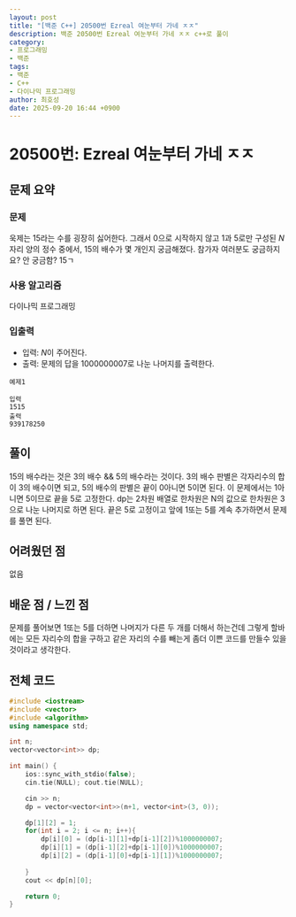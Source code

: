 ```yaml
---
layout: post
title: "[백준 C++] 20500번 Ezreal 여눈부터 가네 ㅈㅈ"
description: 백준 20500번 Ezreal 여눈부터 가네 ㅈㅈ c++로 풀이
category:
- 프로그래밍
- 백준
tags:
- 백준
- C++
- 다이나믹 프로그래밍
author: 최호성
date: 2025-09-20 16:44 +0900
---
```

# 20500번: Ezreal 여눈부터 가네 ㅈㅈ

## 문제 요약
### 문제
욱제는 15라는 수를 굉장히 싫어한다. 그래서 0으로 시작하지 않고 1과 5로만 구성된 $N$자리 양의 정수 중에서, 15의 배수가 몇 개인지 궁금해졌다.
참가자 여러분도 궁금하지요?
안 궁금함? 15ㄱ

### 사용 알고리즘
다이나믹 프로그래밍

### 입출력
- 입력: $N$이 주어진다.
- 출력: 문제의 답을 1000000007로 나눈 나머지를 출력한다.
```
예제1

입력
1515
출력
939178250
```
## 풀이
15의 배수라는 것은 3의 배수 && 5의 배수라는 것이다. 3의 배수 판별은 각자리수의 합이 3의 배수이면 되고, 5의 배수의 판별은 끝이 0아니면 5이면 된다. 이 문제에서는 1아니면 5이므로 끝을 5로 고정한다. dp는 2차원 배열로 한차원은 N의 값으로 한차원은 3으로 나눈 나머지로 하면 된다. 끝은 5로 고정이고 앞에 1또는 5를 계속 추가하면서 문제를 풀면 된다.

## 어려웠던 점
없음

## 배운 점 / 느낀 점
문제를 풀어보면 1또는 5를 더하면 나머지가 다른 두 개를 더해서 하는건데 그렇게 할바에는 모든 자리수의 합을 구하고 같은 자리의 수를 빼는게 좀더 이쁜 코드를 만들수 있을 것이라고 생각한다.

## 전체 코드
```cpp
#include <iostream>
#include <vector>
#include <algorithm>
using namespace std;

int n;
vector<vector<int>> dp;

int main() {
    ios::sync_with_stdio(false);
    cin.tie(NULL); cout.tie(NULL);

    cin >> n;
    dp = vector<vector<int>>(n+1, vector<int>(3, 0));

    dp[1][2] = 1;
    for(int i = 2; i <= n; i++){
        dp[i][0] = (dp[i-1][1]+dp[i-1][2])%1000000007;
        dp[i][1] = (dp[i-1][2]+dp[i-1][0])%1000000007;
        dp[i][2] = (dp[i-1][0]+dp[i-1][1])%1000000007;
        
    }
    cout << dp[n][0];

    return 0;
}
```
